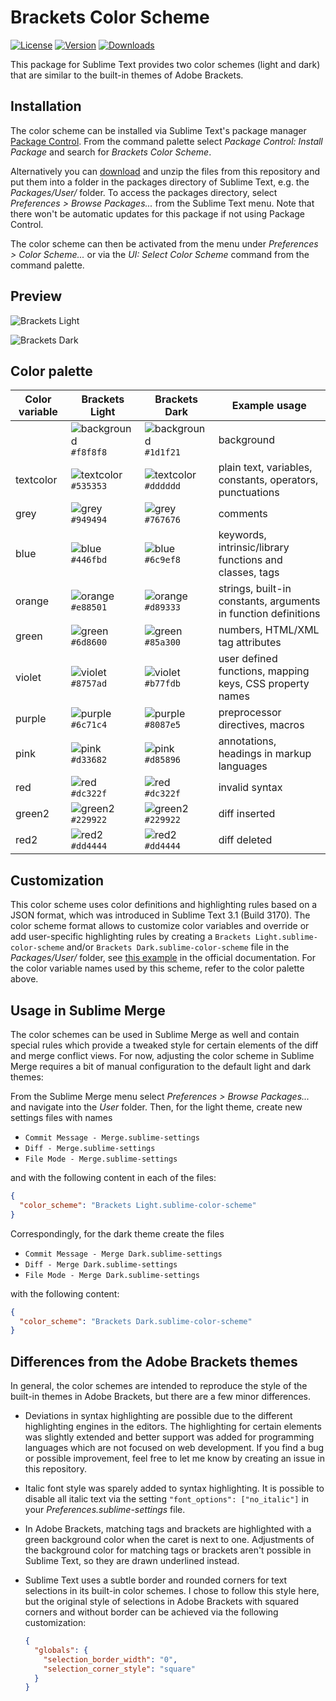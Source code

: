 # Brackets Color Scheme

[![License](https://img.shields.io/github/license/jwortmann/brackets-color-scheme)](https://github.com/jwortmann/brackets-color-scheme/blob/master/LICENSE)
[![Version](https://img.shields.io/github/v/release/jwortmann/brackets-color-scheme?label=version)](https://github.com/jwortmann/brackets-color-scheme/releases)
[![Downloads](https://img.shields.io/packagecontrol/dt/Brackets%20Color%20Scheme)](https://packagecontrol.io/packages/Brackets%20Color%20Scheme)

This package for Sublime Text provides two color schemes (light and dark) that are similar to the built-in themes of Adobe Brackets.

## Installation

The color scheme can be installed via Sublime Text's package manager [Package Control](https://packagecontrol.io/installation).
From the command palette select *Package Control: Install Package* and search for *Brackets Color Scheme*.

Alternatively you can [download](https://github.com/jwortmann/brackets-color-scheme/archive/master.zip) and unzip the files from this repository and put them into a folder in the packages directory of Sublime Text, e.g. the *Packages/User/* folder.
To access the packages directory, select *Preferences > Browse Packages...* from the Sublime Text menu.
Note that there won't be automatic updates for this package if not using Package Control.

The color scheme can then be activated from the menu under *Preferences > Color Scheme...* or via the *UI: Select Color Scheme* command from the command palette.

## Preview

![Brackets Light](https://i.imgur.com/V9CBcJ3.png)

![Brackets Dark](https://i.imgur.com/O4aqKh9.png)

## Color palette

| Color variable | Brackets Light | Brackets Dark | Example usage |
| -------------- | -------------- | ------------- | ------------- |
| | ![background](http://via.placeholder.com/20/f8f8f8/f8f8f8) `#f8f8f8` | ![background](http://via.placeholder.com/20/1d1f21/1d1f21) `#1d1f21` | background |
| textcolor | ![textcolor](http://via.placeholder.com/20/535353/535353) `#535353` | ![textcolor](http://via.placeholder.com/20/dddddd/dddddd) `#dddddd` | plain text, variables, constants, operators, punctuations |
| grey | ![grey](http://via.placeholder.com/20/949494/949494) `#949494` | ![grey](http://via.placeholder.com/20/767676/767676) `#767676` | comments |
| blue | ![blue](http://via.placeholder.com/20/446fbd/446fbd) `#446fbd` | ![blue](http://via.placeholder.com/20/6c9ef8/6c9ef8) `#6c9ef8` | keywords, intrinsic/library functions and classes, tags |
| orange | ![orange](http://via.placeholder.com/20/e88501/e88501) `#e88501` | ![orange](http://via.placeholder.com/20/d89333/d89333) `#d89333` | strings, built-in constants, arguments in function definitions |
| green | ![green](http://via.placeholder.com/20/6d8600/6d8600) `#6d8600` | ![green](http://via.placeholder.com/20/85a300/85a300) `#85a300` | numbers, HTML/XML tag attributes |
| violet | ![violet](http://via.placeholder.com/20/8757ad/8757ad) `#8757ad` | ![violet](http://via.placeholder.com/20/b77fdb/b77fdb) `#b77fdb` | user defined functions, mapping keys, CSS property names |
| purple | ![purple](http://via.placeholder.com/20/6c71c4/6c71c4) `#6c71c4` | ![purple](http://via.placeholder.com/20/8087e5/8087e5) `#8087e5` | preprocessor directives, macros |
| pink | ![pink](http://via.placeholder.com/20/d33682/d33682) `#d33682` | ![pink](http://via.placeholder.com/20/d85896/d85896) `#d85896` | annotations, headings in markup languages |
| red | ![red](http://via.placeholder.com/20/dc322f/dc322f) `#dc322f` | ![red](http://via.placeholder.com/20/dc322f/dc322f) `#dc322f` | invalid syntax |
| green2 | ![green2](http://via.placeholder.com/20/229922/229922) `#229922` | ![green2](http://via.placeholder.com/20/229922/229922) `#229922` | diff inserted |
| red2 | ![red2](http://via.placeholder.com/20/dd4444/dd4444) `#dd4444` | ![red2](http://via.placeholder.com/20/dd4444/dd4444) `#dd4444` | diff deleted |

## Customization

This color scheme uses color definitions and highlighting rules based on a JSON format, which was introduced in Sublime Text 3.1 (Build 3170).
The color scheme format allows to customize color variables and override or add user-specific highlighting rules by creating a `Brackets Light.sublime-color-scheme` and/or `Brackets Dark.sublime-color-scheme` file in the *Packages/User/* folder, see [this example](https://www.sublimetext.com/docs/color_schemes.html#customization) in the official documentation.
For the color variable names used by this scheme, refer to the color palette above.

## Usage in Sublime Merge

The color schemes can be used in Sublime Merge as well and contain special rules which provide a tweaked style for certain elements of the diff and merge conflict views.
For now, adjusting the color scheme in Sublime Merge requires a bit of manual configuration to the default light and dark themes:

From the Sublime Merge menu select *Preferences > Browse Packages...* and navigate into the *User* folder.
Then, for the light theme, create new settings files with names

* `Commit Message - Merge.sublime-settings`
* `Diff - Merge.sublime-settings`
* `File Mode - Merge.sublime-settings`

and with the following content in each of the files:
```json
{
  "color_scheme": "Brackets Light.sublime-color-scheme"
}
```

Correspondingly, for the dark theme create the files

* `Commit Message - Merge Dark.sublime-settings`
* `Diff - Merge Dark.sublime-settings`
* `File Mode - Merge Dark.sublime-settings`

with the following content:
```json
{
  "color_scheme": "Brackets Dark.sublime-color-scheme"
}
```

## Differences from the Adobe Brackets themes

In general, the color schemes are intended to reproduce the style of the built-in themes in Adobe Brackets, but there are a few minor differences.

* Deviations in syntax highlighting are possible due to the different highlighting engines in the editors.
  The highlighting for certain elements was slightly extended and better support was added for programming languages which are not focused on web development.
  If you find a bug or possible improvement, feel free to let me know by creating an issue in this repository.

* Italic font style was sparely added to syntax highlighting.
  It is possible to disable all italic text via the setting `"font_options": ["no_italic"]` in your *Preferences.sublime-settings* file.

* In Adobe Brackets, matching tags and brackets are highlighted with a green background color when the caret is next to one.
  Adjustments of the background color for matching tags or brackets aren't possible in Sublime Text, so they are drawn underlined instead.

* Sublime Text uses a subtle border and rounded corners for text selections in its built-in color schemes.
  I chose to follow this style here, but the original style of selections in Adobe Brackets with squared corners and without border can be achieved via the following customization:
  ```json
  {
    "globals": {
      "selection_border_width": "0",
      "selection_corner_style": "square"
    }
  }
  ```
